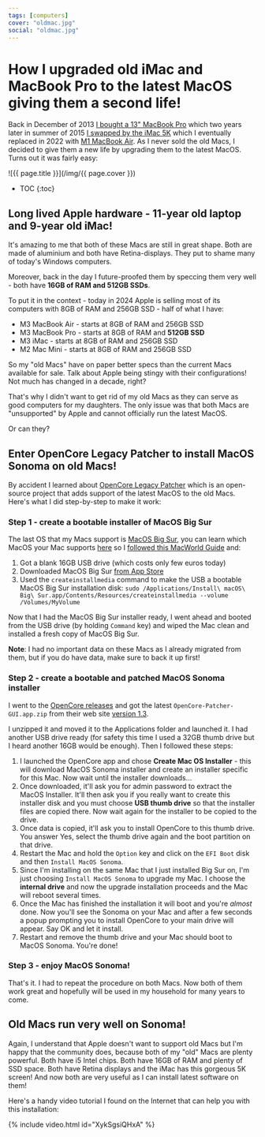 ```yaml
---
tags: [computers]
cover: "oldmac.jpg"
social: "oldmac.jpg"
---
```


# How I upgraded old iMac and MacBook Pro to the latest MacOS giving them a second life!

Back in December of 2013 [I bought a 13" MacBook Pro](/my-last-pc/) which two years later in summer of 2015 [I swapped by the iMac 5K](/imac/) which I eventually replaced in 2022 with [M1 MacBook Air](/ipadmac/). As I never sold the old Macs, I decided to give them a new life by upgrading them to the latest MacOS. Turns out it was fairly easy:

<!--More-->

![{{ page.title }}](/img/{{ page.cover }})

* TOC
{:toc}

## Long lived Apple hardware - 11-year old laptop and 9-year old iMac!

It's amazing to me that both of these Macs are still in great shape. Both are made of aluminium and both have Retina-displays. They put to shame many of today's Windows computers.

Moreover, back in the day I future-proofed them by speccing them very well - both have **16GB of RAM and 512GB SSDs**.

To put it in the context - today in 2024 Apple is selling most of its computers with 8GB of RAM and 256GB SSD - half of what I have:

- M3 MacBook Air - starts at 8GB of RAM and 256GB SSD
- M3 MacBook Pro - starts at 8GB of RAM and **512GB SSD**
- M3 iMac - starts at 8GB of RAM and 256GB SSD
- M2 Mac Mini - starts at 8GB of RAM and 256GB SSD

So my "old Macs" have on paper better specs than the current Macs available for sale. Talk about Apple being stingy with their configurations! Not much has changed in a decade, right?

That's why I didn't want to get rid of my old Macs as they can serve as good computers for my daughters. The only issue was that both Macs are "unsupported" by Apple and cannot officially run the latest MacOS.

Or can they?

## Enter OpenCore Legacy Patcher to install MacOS Sonoma on old Macs!

By accident I learned about [OpenCore Legacy Patcher](https://dortania.github.io/OpenCore-Legacy-Patcher/) which is an open-source project that adds support of the latest MacOS to the old Macs. Here's what I did step-by-step to make it work:

### Step 1 - create a bootable installer of MacOS Big Sur

The last OS that my Macs support is [MacOS Big Sur](https://en.wikipedia.org/wiki/MacOS_Big_Sur), you can learn which MacOS your Mac supports [here](https://support.apple.com/en-us/109033) so I [followed this MacWorld Guide](https://www.macworld.com/article/671308/how-to-create-a-bootable-usb-macos-installer.html) and:

1. Got a blank 16GB USB drive (which costs only few euros today)
2. Downloaded MacOS Big Sur [from App Store](https://apps.apple.com/us/app/macos-big-sur/id1526878132?mt=12)
3. Used the `createinstallmedia` command to make the USB a bootable MacOS Big Sur installation disk: `sudo /Applications/Install\ macOS\ Big\ Sur.app/Contents/Resources/createinstallmedia --volume /Volumes/MyVolume`

Now that I had the MacOS Big Sur installer ready, I went ahead and booted from the USB drive (by holding `Command` key) and wiped the Mac clean and installed a fresh copy of MacOS Big Sur.

**Note**: I had no important data on these Macs as I already migrated from them, but if you do have data, make sure to back it up first!

### Step 2 - create a bootable and patched MacOS Sonoma installer

I went to the [OpenCore releases](https://github.com/dortania/OpenCore-Legacy-Patcher/releases) and got the latest `OpenCore-Patcher-GUI.app.zip` from their web site [version 1.3](https://github.com/dortania/OpenCore-Legacy-Patcher/releases/download/1.3.0/OpenCore-Patcher-GUI.app.zip).

I unzipped it and moved it to the Applications folder and launched it. I had another USB drive ready (for safety this time I used a 32GB thumb drive but I heard another 16GB would be enough). Then I followed these steps:

1. I launched the OpenCore app and chose **Create Mac OS Installer** - this will download MacOS Sonoma installer and create an installer specific for this Mac. Now wait until the installer downloads…
2. Once downloaded, it'll ask you for admin password to extract the MacOS Installer. It'll then ask you if you really want to create this installer disk and you must choose **USB thumb drive** so that the installer files are copied there. Now wait again for the installer to be copied to the drive.
3. Once data is copied, it'll ask you to install OpenCore to this thumb drive. You answer Yes, select the thumb drive again and the boot partition on that drive.
4. Restart the Mac and hold the `Option` key and click on the `EFI Boot` disk and then `Install MacOS Sonoma`.
5. Since I'm installing on the same Mac that I just installed Big Sur on, I'm just choosing `Install MacOS Sonoma` to upgrade my Mac. I choose the **internal drive** and now the upgrade installation proceeds and the Mac will reboot several times.
6. Once the Mac has finished the installation it will boot and you're *almost* done. Now you'll see the Sonoma on your Mac and after a few seconds a popup prompting you to install OpenCore to your main drive will appear. Say OK and let it install.
7. Restart and remove the thumb drive and your Mac should boot to MacOS Sonoma. You're done!

### Step 3 - enjoy MacOS Sonoma!

That's it. I had to repeat the procedure on both Macs. Now both of them work great and hopefully will be used in my household for many years to come.

## Old Macs run very well on Sonoma!

Again, I understand that Apple doesn't want to support old Macs but I'm happy that the community does, because both of my "old" Macs are plenty powerful. Both have i5 Intel chips. Both have 16GB of RAM and plenty of SSD space. Both have Retina displays and the iMac has this gorgeous 5K screen! And now both are very useful as I can install latest software on them!

Here's a handy video tutorial I found on the Internet that can help you with this installation:

{% include video.html id="XykSgsiQHxA" %}





[n]: https://michael.gratis/nozbe
[np]: https://michael.gratis/nozbepersonal